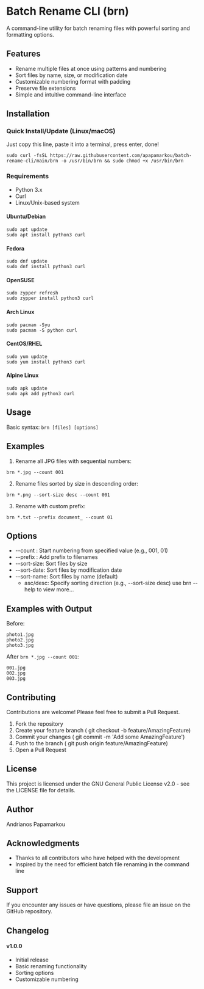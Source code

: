# Batch Rename CLI (brn)

A command-line utility for batch renaming files with powerful sorting and formatting options.

## Features

- Rename multiple files at once using patterns and numbering
- Sort files by name, size, or modification date
- Customizable numbering format with padding
- Preserve file extensions
- Simple and intuitive command-line interface

## Installation

### Quick Install/Update (Linux/macOS)
Just copy this line, paste it into a terminal, press enter, done!
```
sudo curl -fsSL https://raw.githubusercontent.com/apapamarkou/batch-rename-cli/main/brn -o /usr/bin/brn && sudo chmod +x /usr/bin/brn
```

### Requirements

- Python 3.x
- Curl
- Linux/Unix-based system

#### Ubuntu/Debian
```
sudo apt update
sudo apt install python3 curl
```
#### Fedora
```
sudo dnf update
sudo dnf install python3 curl
```
#### OpenSUSE
```
sudo zypper refresh
sudo zypper install python3 curl
```
#### Arch Linux
```
sudo pacman -Syu
sudo pacman -S python curl
```
#### CentOS/RHEL
```
sudo yum update
sudo yum install python3 curl
```
#### Alpine Linux
```
sudo apk update
sudo apk add python3 curl
```

## Usage

Basic syntax: `brn [files] [options]`

## Examples

1. Rename all JPG files with sequential numbers:
```
brn *.jpg --count 001
```

2. Rename files sorted by size in descending order:
```
brn *.png --sort-size desc --count 001
```

3. Rename with custom prefix:
```
brn *.txt --prefix document_ --count 01
```

## Options
- --count <start>: Start numbering from specified value (e.g., 001, 01)
- --prefix <text>: Add prefix to filenames
- --sort-size: Sort files by size
- --sort-date: Sort files by modification date
- --sort-name: Sort files by name (default)
    - asc/desc: Specify sorting direction (e.g., --sort-size desc)
use brn --help to view more...

## Examples with Output

Before:
```
photo1.jpg
photo2.jpg
photo3.jpg
```

After `brn *.jpg --count 001`:
```
001.jpg
002.jpg
003.jpg
```

## Contributing

Contributions are welcome! Please feel free to submit a Pull Request.

1. Fork the repository
2. Create your feature branch ( git checkout -b feature/AmazingFeature)
3. Commit your changes ( git commit -m 'Add some AmazingFeature')
4. Push to the branch ( git push origin feature/AmazingFeature)
5. Open a Pull Request

## License
This project is licensed under the GNU General Public License v2.0 - see the LICENSE file for details.

## Author
Andrianos Papamarkou

## Acknowledgments
- Thanks to all contributors who have helped with the development
- Inspired by the need for efficient batch file renaming in the command line

## Support
If you encounter any issues or have questions, please file an issue on the GitHub repository.

## Changelog
#### v1.0.0
- Initial release
- Basic renaming functionality
- Sorting options
- Customizable numbering
